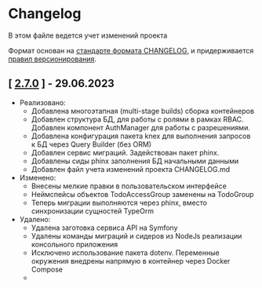 # Changelog

В этом файле ведется учет изменений проекта

Формат основан на [стандарте формата CHANGELOG](https://keepachangelog.com/en/1.0.0/),
и придерживается [правил версионирования](https://semver.org/spec/v2.0.0.html).

## [ [2.7.0](https://github.com/bogachevskes/todo-skill-up/releases/tag/2.7.0) ] - 29.06.2023

- Реализовано:
    - Добавлена многоэтапная (multi-stage builds) сборка контейнеров
    - Добавлен структура БД, для работы с ролями в рамках RBAC. Добавлен компонент AuthManager для работы с разрешениями.
    - Добавлена конфигурация пакета knex для выполнения запросов к БД через Query Builder (без ORM)
    - Добавлен сервис миграций. Задействован пакет phinx.
    - Добавлены сиды phinx заполнения БД начальными данными
    - Добавлен файл учета изменений проекта CHANGELOG.md
- Изменено:
    - Внесены мелкие правки в пользовательском интерфейсе
    - Неймспейсы объектов TodoAccessGroup заменены на TodoGroup
    - Теперь миграции выполняются через phinx, вместо синхронизации сущностей TypeOrm
- Удалено:
    - Удалена заготовка сервиса API на Symfony
    - Удалены команды миграций и сидеров из NodeJs реализации консольного приложения
    - Исключено использование пакета dotenv. Переменные окружения внедрены напрямую в контейнер через Docker Compose
    - 
